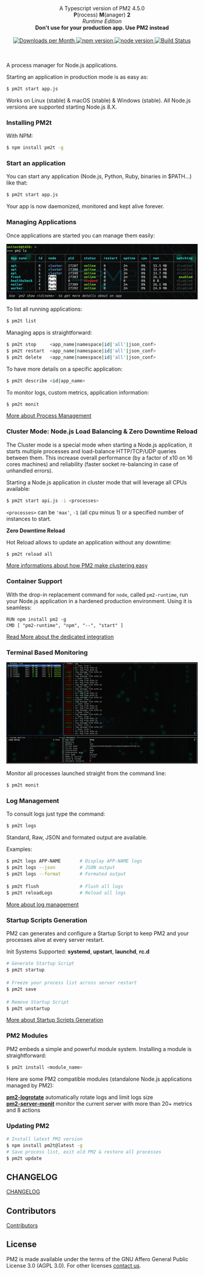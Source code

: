 <div align="center">
A Typescript version of PM2 4.5.0
<br/><b>P</b>(rocess) <b>M</b>(anager) <b>2</b><br/>
  <i>Runtime Edition</i>
<br/>
  <b>Don't use for your production app. Use PM2 instead</b>
<br/><br/>

<a href="https://npm-stat.com/charts.html?package=pm2t&from=2015-10-09&to=2020-10-09" title="PM2 Downloads">
  <img src="https://img.shields.io/npm/dm/pm2" alt="Downloads per Month"/>
</a>

<a href="https://badge.fury.io/js/pm2" title="NPM Version Badge">
   <img src="https://badge.fury.io/js/pm2.svg" alt="npm version">
</a>

<a href="https://img.shields.io/node/v/pm2.svg" title="Node Limitation">
   <img src="https://img.shields.io/node/v/pm2.svg" alt="node version">
</a>

<a href="https://travis-ci.org/Unitech/pm2" title="PM2 Tests">
  <img src="https://travis-ci.org/Unitech/pm2.svg?branch=master" alt="Build Status"/>
</a>

<br/>
<br/>
<br/>
</div>


A process manager for Node.js applications.

Starting an application in production mode is as easy as:

```bash
$ pm2t start app.js
```

Works on Linux (stable) & macOS (stable) & Windows (stable). All Node.js versions are supported starting Node.js 8.X.


### Installing PM2t

With NPM:

```bash
$ npm install pm2t -g
```

### Start an application

You can start any application (Node.js, Python, Ruby, binaries in $PATH...) like that:

```bash
$ pm2t start app.js
```

Your app is now daemonized, monitored and kept alive forever.

### Managing Applications

Once applications are started you can manage them easily:

![Process listing](https://github.com/unitech/pm2/raw/master/pres/pm2-list.png)

To list all running applications:

```bash
$ pm2t list
```

Managing apps is straightforward:

```bash
$ pm2t stop     <app_name|namespace|id|'all'|json_conf>
$ pm2t restart  <app_name|namespace|id|'all'|json_conf>
$ pm2t delete   <app_name|namespace|id|'all'|json_conf>
```

To have more details on a specific application:

```bash
$ pm2t describe <id|app_name>
```

To monitor logs, custom metrics, application information:

```bash
$ pm2t monit
```


[More about Process Management](https://pm2.keymetrics.io/docs/usage/process-management/)

### Cluster Mode: Node.js Load Balancing & Zero Downtime Reload

The Cluster mode is a special mode when starting a Node.js application, it starts multiple processes and load-balance HTTP/TCP/UDP queries between them. This increase overall performance (by a factor of x10 on 16 cores machines) and reliability (faster socket re-balancing in case of unhandled errors).

Starting a Node.js application in cluster mode that will leverage all CPUs available:

```bash
$ pm2t start api.js -i <processes>
```

`<processes>` can be `'max'`, `-1` (all cpu minus 1) or a specified number of instances to start.

**Zero Downtime Reload**

Hot Reload allows to update an application without any downtime:

```bash
$ pm2t reload all
```

[More informations about how PM2 make clustering easy](https://pm2.keymetrics.io/docs/usage/cluster-mode/)

### Container Support

With the drop-in replacement command for `node`, called `pm2-runtime`, run your Node.js application in a hardened production environment.
Using it is seamless:

```
RUN npm install pm2 -g
CMD [ "pm2-runtime", "npm", "--", "start" ]
```

[Read More about the dedicated integration](https://pm2.keymetrics.io/docs/usage/docker-pm2-nodejs/)

### Terminal Based Monitoring

![Monit](https://github.com/Unitech/pm2/raw/master/pres/pm2-monit.png)

Monitor all processes launched straight from the command line:

```bash
$ pm2t monit
```

### Log Management

To consult logs just type the command:

```bash
$ pm2t logs
```

Standard, Raw, JSON and formated output are available.

Examples:

```bash
$ pm2t logs APP-NAME       # Display APP-NAME logs
$ pm2t logs --json         # JSON output
$ pm2t logs --format       # Formated output

$ pm2t flush               # Flush all logs
$ pm2t reloadLogs          # Reload all logs
```

[More about log management](https://pm2.keymetrics.io/docs/usage/log-management/)

### Startup Scripts Generation

PM2 can generates and configure a Startup Script to keep PM2 and your processes alive at every server restart.

Init Systems Supported: **systemd**, **upstart**, **launchd**, **rc.d**

```bash
# Generate Startup Script
$ pm2t startup

# Freeze your process list across server restart
$ pm2t save

# Remove Startup Script
$ pm2t unstartup
```

[More about Startup Scripts Generation](https://pm2.keymetrics.io/docs/usage/startup/)

### PM2 Modules

PM2 embeds a simple and powerful module system. Installing a module is straightforward:

```bash
$ pm2t install <module_name>
```

Here are some PM2 compatible modules (standalone Node.js applications managed by PM2):

[**pm2-logrotate**](https://www.npmjs.com/package/pm2-logrotate) automatically rotate logs and limit logs size<br/>
[**pm2-server-monit**](https://www.npmjs.com/package/pm2-server-monit) monitor the current server with more than 20+ metrics and 8 actions<br/>

### Updating PM2

```bash
# Install latest PM2 version
$ npm install pm2t@latest -g
# Save process list, exit old PM2 & restore all processes
$ pm2t update
```

## CHANGELOG

[CHANGELOG](https://github.com/Unitech/PM2/blob/master/CHANGELOG.md)

## Contributors

[Contributors](http://pm2.keymetrics.io/hall-of-fame/)

## License

PM2 is made available under the terms of the GNU Affero General Public License 3.0 (AGPL 3.0).
For other licenses [contact us](mailto:contact@keymetrics.io).
